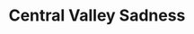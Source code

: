 ---
title: Central Valley Sadness
artist: Adeptus
image: "/uploads/central-valley-sadness.jpg"
catalogue-number: HA009
format: 12" / Digital
---